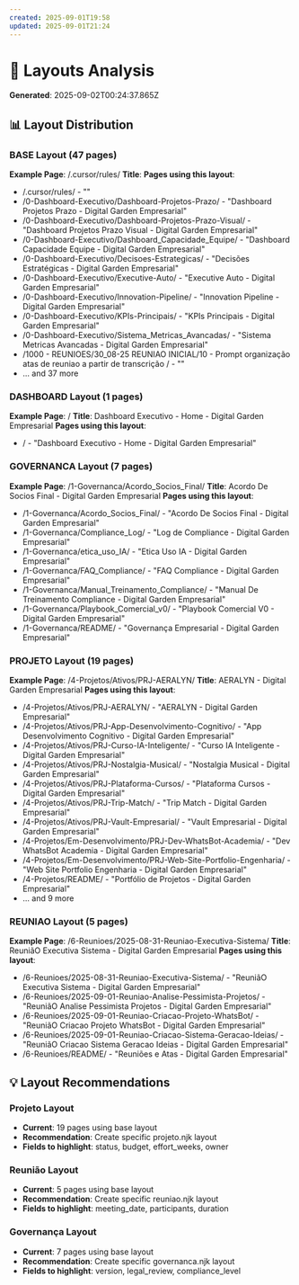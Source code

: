 ```yaml
---
created: 2025-09-01T19:58
updated: 2025-09-01T21:24
---
```

# 🎨 Layouts Analysis

**Generated**: 2025-09-02T00:24:37.865Z

## 📊 Layout Distribution

### BASE Layout (47 pages)

**Example Page**: /.cursor/rules/
**Title**: 
**Pages using this layout**:
- /.cursor/rules/ - ""
- /0-Dashboard-Executivo/Dashboard-Projetos-Prazo/ - "Dashboard Projetos Prazo - Digital Garden Empresarial"
- /0-Dashboard-Executivo/Dashboard-Projetos-Prazo-Visual/ - "Dashboard Projetos Prazo Visual - Digital Garden Empresarial"
- /0-Dashboard-Executivo/Dashboard_Capacidade_Equipe/ - "Dashboard Capacidade Equipe - Digital Garden Empresarial"
- /0-Dashboard-Executivo/Decisoes-Estrategicas/ - "Decisões Estratégicas - Digital Garden Empresarial"
- /0-Dashboard-Executivo/Executive-Auto/ - "Executive Auto - Digital Garden Empresarial"
- /0-Dashboard-Executivo/Innovation-Pipeline/ - "Innovation Pipeline - Digital Garden Empresarial"
- /0-Dashboard-Executivo/KPIs-Principais/ - "KPIs Principais - Digital Garden Empresarial"
- /0-Dashboard-Executivo/Sistema_Metricas_Avancadas/ - "Sistema Metricas Avancadas - Digital Garden Empresarial"
- /1000 - REUNIOES/30_08-25 REUNIAO INICIAL/10 - Prompt organização atas de reuniao a partir de transcrição / - ""
- ... and 37 more

### DASHBOARD Layout (1 pages)

**Example Page**: /
**Title**: Dashboard Executivo - Home - Digital Garden Empresarial
**Pages using this layout**:
- / - "Dashboard Executivo - Home - Digital Garden Empresarial"

### GOVERNANCA Layout (7 pages)

**Example Page**: /1-Governanca/Acordo_Socios_Final/
**Title**: Acordo De Socios Final - Digital Garden Empresarial
**Pages using this layout**:
- /1-Governanca/Acordo_Socios_Final/ - "Acordo De Socios Final - Digital Garden Empresarial"
- /1-Governanca/Compliance_Log/ - "Log de Compliance - Digital Garden Empresarial"
- /1-Governanca/etica_uso_IA/ - "Etica Uso IA - Digital Garden Empresarial"
- /1-Governanca/FAQ_Compliance/ - "FAQ   Compliance - Digital Garden Empresarial"
- /1-Governanca/Manual_Treinamento_Compliance/ - "Manual De Treinamento Compliance - Digital Garden Empresarial"
- /1-Governanca/Playbook_Comercial_v0/ - "Playbook Comercial V0 - Digital Garden Empresarial"
- /1-Governanca/README/ - "Governança Empresarial - Digital Garden Empresarial"

### PROJETO Layout (19 pages)

**Example Page**: /4-Projetos/Ativos/PRJ-AERALYN/
**Title**: AERALYN - Digital Garden Empresarial
**Pages using this layout**:
- /4-Projetos/Ativos/PRJ-AERALYN/ - "AERALYN - Digital Garden Empresarial"
- /4-Projetos/Ativos/PRJ-App-Desenvolvimento-Cognitivo/ - "App Desenvolvimento Cognitivo - Digital Garden Empresarial"
- /4-Projetos/Ativos/PRJ-Curso-IA-Inteligente/ - "Curso IA Inteligente - Digital Garden Empresarial"
- /4-Projetos/Ativos/PRJ-Nostalgia-Musical/ - "Nostalgia Musical - Digital Garden Empresarial"
- /4-Projetos/Ativos/PRJ-Plataforma-Cursos/ - "Plataforma Cursos - Digital Garden Empresarial"
- /4-Projetos/Ativos/PRJ-Trip-Match/ - "Trip Match - Digital Garden Empresarial"
- /4-Projetos/Ativos/PRJ-Vault-Empresarial/ - "Vault Empresarial - Digital Garden Empresarial"
- /4-Projetos/Em-Desenvolvimento/PRJ-Dev-WhatsBot-Academia/ - "Dev WhatsBot Academia - Digital Garden Empresarial"
- /4-Projetos/Em-Desenvolvimento/PRJ-Web-Site-Portfolio-Engenharia/ - "Web Site Portfolio Engenharia - Digital Garden Empresarial"
- /4-Projetos/README/ - "Portfólio de Projetos - Digital Garden Empresarial"
- ... and 9 more

### REUNIAO Layout (5 pages)

**Example Page**: /6-Reunioes/2025-08-31-Reuniao-Executiva-Sistema/
**Title**: ReuniãO Executiva Sistema - Digital Garden Empresarial
**Pages using this layout**:
- /6-Reunioes/2025-08-31-Reuniao-Executiva-Sistema/ - "ReuniãO Executiva Sistema - Digital Garden Empresarial"
- /6-Reunioes/2025-09-01-Reuniao-Analise-Pessimista-Projetos/ - "ReuniãO Analise Pessimista Projetos - Digital Garden Empresarial"
- /6-Reunioes/2025-09-01-Reuniao-Criacao-Projeto-WhatsBot/ - "ReuniãO Criacao Projeto WhatsBot - Digital Garden Empresarial"
- /6-Reunioes/2025-09-01-Reuniao-Criacao-Sistema-Geracao-Ideias/ - "ReuniãO Criacao Sistema Geracao Ideias - Digital Garden Empresarial"
- /6-Reunioes/README/ - "Reuniões e Atas - Digital Garden Empresarial"

## 💡 Layout Recommendations

### Projeto Layout
- **Current**: 19 pages using base layout
- **Recommendation**: Create specific projeto.njk layout
- **Fields to highlight**: status, budget, effort_weeks, owner

### Reunião Layout
- **Current**: 5 pages using base layout
- **Recommendation**: Create specific reuniao.njk layout
- **Fields to highlight**: meeting_date, participants, duration

### Governança Layout
- **Current**: 7 pages using base layout
- **Recommendation**: Create specific governanca.njk layout
- **Fields to highlight**: version, legal_review, compliance_level

